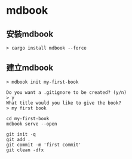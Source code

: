 # mdbook
## 安裝mdbook
```
> cargo install mdbook --force
```
## 建立mdbook
```
> mdbook init my-first-book
```
```
Do you want a .gitignore to be created? (y/n)
> y
What title would you like to give the book?
> my first book
```
```
cd my-first-book
mdbook serve --open
```
```
git init -q
git add .
git commit -m 'first commit'
git clean -dfx
```